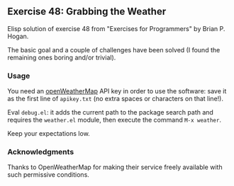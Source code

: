## Exercise 48: Grabbing the Weather

Elisp solution of exercise 48 from "Exercises for Programmers" by Brian P. Hogan.

The basic goal and a couple of challenges have been solved (I found the remaining ones boring and/or trivial).

### Usage

You need an [openWeatherMap](https://openweathermap.org) API key in order to use the software: save it as the first line of ``apikey.txt`` (no extra spaces or characters on that line!).

Eval ``debug.el``: it adds the current path to the package search path and requires the ``weather.el`` module, then execute the command ``M-x weather``.

Keep your expectations low.

### Acknowledgments

Thanks to OpenWeatherMap for making their service freely available with such permissive conditions.

